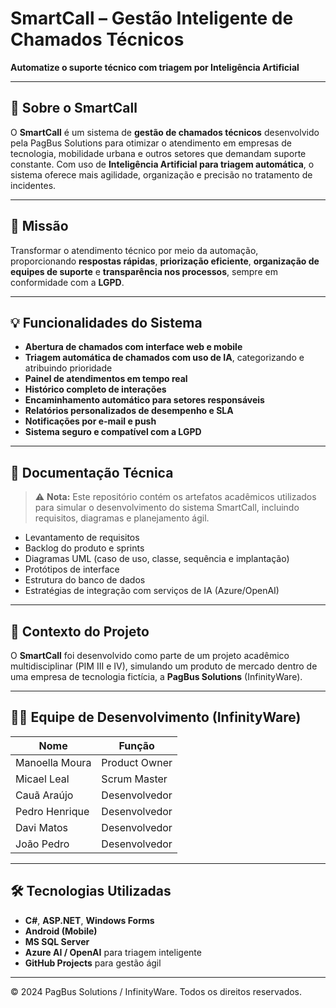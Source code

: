 # **SmartCall – Gestão Inteligente de Chamados Técnicos**

**Automatize o suporte técnico com triagem por Inteligência Artificial**

---

## 📌 Sobre o SmartCall

O **SmartCall** é um sistema de **gestão de chamados técnicos** desenvolvido pela PagBus Solutions para otimizar o atendimento em empresas de tecnologia, mobilidade urbana e outros setores que demandam suporte constante. Com uso de **Inteligência Artificial para triagem automática**, o sistema oferece mais agilidade, organização e precisão no tratamento de incidentes.

---

## 🎯 Missão

Transformar o atendimento técnico por meio da automação, proporcionando **respostas rápidas**, **priorização eficiente**, **organização de equipes de suporte** e **transparência nos processos**, sempre em conformidade com a **LGPD**.

---

## 💡 Funcionalidades do Sistema

- **Abertura de chamados com interface web e mobile**
- **Triagem automática de chamados com uso de IA**, categorizando e atribuindo prioridade
- **Painel de atendimentos em tempo real**
- **Histórico completo de interações**
- **Encaminhamento automático para setores responsáveis**
- **Relatórios personalizados de desempenho e SLA**
- **Notificações por e-mail e push**
- **Sistema seguro e compatível com a LGPD**

---

## 📁 Documentação Técnica

> ⚠️ **Nota:** Este repositório contém os artefatos acadêmicos utilizados para simular o desenvolvimento do sistema SmartCall, incluindo requisitos, diagramas e planejamento ágil.

- Levantamento de requisitos
- Backlog do produto e sprints
- Diagramas UML (caso de uso, classe, sequência e implantação)
- Protótipos de interface
- Estrutura do banco de dados
- Estratégias de integração com serviços de IA (Azure/OpenAI)

---

## 🧠 Contexto do Projeto

O **SmartCall** foi desenvolvido como parte de um projeto acadêmico multidisciplinar (PIM III e IV), simulando um produto de mercado dentro de uma empresa de tecnologia fictícia, a **PagBus Solutions** (InfinityWare).

---

## 👨‍💻 Equipe de Desenvolvimento (InfinityWare)

| Nome            | Função            |
|-----------------|-------------------|
| Manoella Moura  | Product Owner     |
| Micael Leal     | Scrum Master      |
| Cauã Araújo     | Desenvolvedor     |
| Pedro Henrique  | Desenvolvedor     |
| Davi Matos      | Desenvolvedor     |
| João Pedro      | Desenvolvedor     |

---

## 🛠️ Tecnologias Utilizadas

- **C#**, **ASP.NET**, **Windows Forms**
- **Android (Mobile)**
- **MS SQL Server**
- **Azure AI / OpenAI** para triagem inteligente
- **GitHub Projects** para gestão ágil

---

© 2024 PagBus Solutions / InfinityWare. Todos os direitos reservados.
